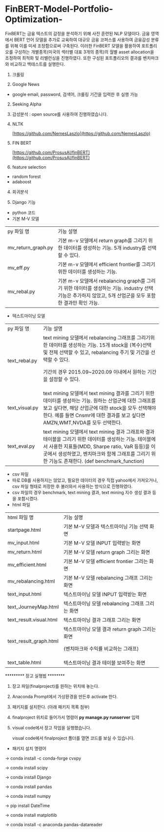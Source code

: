 # FinBERT-Model-Portfolio-Optimization-
FinBERT는 금융 텍스트의 감정을 분석하기 위해 사전 훈련된 NLP 모델이다. 금융 영역에서 BERT 언어 모델을 추가로 교육하여 대규모 금융 코퍼스를 사용하여 금융감성 분류를 위해 이를 미세 조정함으로써 구축된다. 이러한 FinBERT 모델을 활용하여 포트폴리오를 구성하는 개별종목(미국의 섹터별 대표 3개의 종목)의 월별 asset allocation을 조정하여 최적화 및 리밸런싱을 진행하였다. 또한 구성된 포트폴리오의 결과를 벤치마크와 비교하고 백테스트를 실행한다.


<!-- Output copied to clipboard! -->

<!-----
NEW: Check the "Suppress top comment" option to remove this info from the output.

Conversion time: 0.686 seconds.


Using this Markdown file:

1. Paste this output into your source file.
2. See the notes and action items below regarding this conversion run.
3. Check the rendered output (headings, lists, code blocks, tables) for proper
   formatting and use a linkchecker before you publish this page.

Conversion notes:

* Docs to Markdown version 1.0β29
* Tue Jun 08 2021 09:12:03 GMT-0700 (PDT)
* Source doc: READ ME_코드 정리
* Tables are currently converted to HTML tables.
----->


1.  크롤링



1. Google News
*   google email, password, 검색어, 크롤링 기간을 입력한 후 실행 가능
2. Seeking Alpha

2. 감성분석 : open source를 사용하여 진행하였습니다. 



1. NLTK

    [https://github.com/NemesLaszlo](https://github.com/NemesLaszlo)

2. FIN BERT 

    [https://github.com/ProsusAI/finBERT](https://github.com/ProsusAI/finBERT)


3. feature selection



*   random forest
*   adaboost

4. 회귀분석

5. Django 기능



*   python 코드
*   기본 M-V 모델

<table>
  <tr>
   <td>
py 파일 명
   </td>
   <td>기능 설명
   </td>
  </tr>
  <tr>
   <td>mv_return_graph.py  
   </td>
   <td>기본 m-v 모델에서 return graph를 그리기 위한 데이터를 생성하는  기능. 5개 industry를 선택할 수 있다. 
   </td>
  </tr>
  <tr>
   <td>mv_eff.py 
   </td>
   <td>기본 m-v 모델에서 efficient frontier를 그리기 위한 데이터를 생성하는 기능.
   </td>
  </tr>
  <tr>
   <td>mv_rebal.py
   </td>
   <td>기본 m-v 모델에서 rebalancing graph를 그리기 위한 데이터를 생성하는 기능. industry 선택 기능은 추가하지 않았고, 5개 산업군을 모두 포함한 결과만 확인 가능.
   </td>
  </tr>
</table>




*   텍스트마이닝 모델

<table>
  <tr>
   <td>
py 파일 명
   </td>
   <td>기능 설명
   </td>
  </tr>
  <tr>
   <td>text_rebal.py
   </td>
   <td>text mining 모델에서 rebalancing 그래프를 그리기위한 데이터를 생성하는 기능. 15개 stock을 (복수)선택 및 전체 선택할 수 있고, rebalancing 주기 및 기간을 선택할 수 있다. 
<p>
기간의 경우 2015.09~2020.09 이내에서 원하는 기간을 설정할 수 있다. 
   </td>
  </tr>
  <tr>
   <td>text_visual.py
   </td>
   <td>text mining 모델에서 text mining 결과를 그리기 위한 데이터를 생성하는 기능. 원하는 산업군에 대한 그래프를 보고 싶다면, 해당 산업군에 대한 stock을 모두 선택해야한다. 예를 들면 Cnsmr에 대한 결과를 보고 싶다면 AMZN,WMT,NVDA를 모두 선택한다. 
   </td>
  </tr>
  <tr>
   <td>text_eval.py
   </td>
   <td>text mining 모델에서 text mining 결과 그래프와 결과 테이블을 그리기 위한 데이터를 생성하는 기능. 테이블에서 사용한 지표들(MDD, Sharpe ratio, VaR 등등)을 이곳에서 생성하였고, 벤치마크와 함께 그래프를 그리기 위한 기능도 존재한다. (def benchmark_function)
   </td>
  </tr>
</table>




*   csv 파일
*   따로 DB를 사용하지는 않았고, 필요한 데이터의 경우 직접 yahoo에서 가져오거나, csv 파일 형태로 저장한 후 불러와서 사용하는 방식으로 진행하였다. 
*   csv 파일의 경우 benchmark, text mining 결과, text mining 지수 생성 결과 등을 포함시켰다. 
*   html 파일

<table>
  <tr>
   <td>
html 파일 명
   </td>
   <td>기능 설명
   </td>
  </tr>
  <tr>
   <td>startpage.html
   </td>
   <td>기본 M-V 모델과 텍스트마이닝 기능 선택 화면
   </td>
  </tr>
  <tr>
   <td>mv_input.html
   </td>
   <td>기본 M-V 모델 INPUT 입력받는 화면
   </td>
  </tr>
  <tr>
   <td>mv_return.html
   </td>
   <td>기본 M-V 모델 return graph 그리는 화면
   </td>
  </tr>
  <tr>
   <td>mv_efficient.html
   </td>
   <td>기본 M-V 모델 efficient frontier 그리는 화면
   </td>
  </tr>
  <tr>
   <td>mv_rebalancing.html
   </td>
   <td>기본 M-V 모델 rebalancing 그래프 그리는 화면
   </td>
  </tr>
  <tr>
   <td>text_input.html
   </td>
   <td>텍스트마이닝 모델 INPUT 입력받는 화면
   </td>
  </tr>
  <tr>
   <td>text_JourneyMap.html
   </td>
   <td>텍스트마이닝 모델 rebalancing 그래프 그리는 화면
   </td>
  </tr>
  <tr>
   <td>text_result.visual.html
   </td>
   <td>텍스트마이닝 결과 그래프 그리는 화면
   </td>
  </tr>
  <tr>
   <td>text_result_graph.html
   </td>
   <td>텍스트마이닝 모델 결과 return graph 그리는 화면
<p>
(벤치마크와 수익률 비교하는 그래프)
   </td>
  </tr>
  <tr>
   <td>text_table.html
   </td>
   <td>텍스트마이닝 결과 테이블 보여주는 화면
   </td>
  </tr>
</table>


********* 장고 실행법 ********



1. 장고 파일(finalproject)를 원하는 위치에 놓는다. 
2. Anaconda Prompt에서 가상환경을 만든후 activate 한다.
3. 패키지를 설치한다. (아래 패키지 목록 첨부)
4. finalproject 위치로 들어가서 명령어 **py manage.py runserver** 입력
5. visual code에서 장고 작업을 실행했습니다. 

    visual code에서 finalproject 폴더를 열면 코드를 보실 수 있습니다. 

*   패키지 설치 명령어

-> conda install -c conda-forge cvxpy

-> conda install scipy

-> conda install  Django

-> conda install  pandas

-> conda install  numpy

-> pip install  DateTime

-> conda install  matplotlib

-> conda install -c anaconda pandas-datareader



